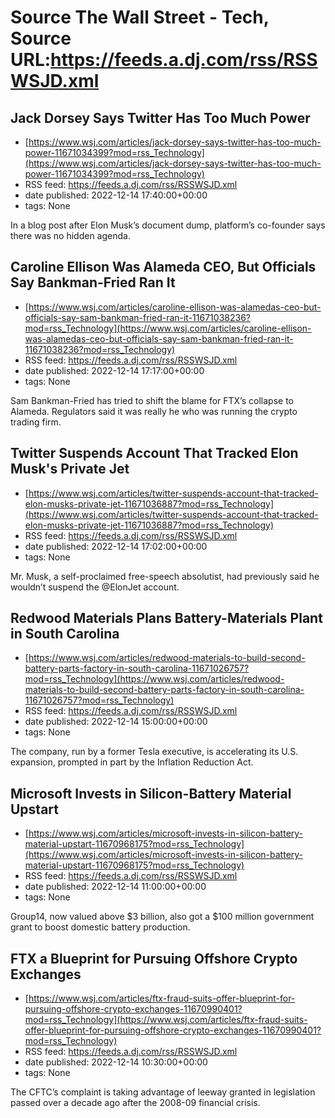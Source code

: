 # Source The Wall Street - Tech, Source URL:https://feeds.a.dj.com/rss/RSSWSJD.xml

## Jack Dorsey Says Twitter Has Too Much Power
 - [https://www.wsj.com/articles/jack-dorsey-says-twitter-has-too-much-power-11671034399?mod=rss_Technology](https://www.wsj.com/articles/jack-dorsey-says-twitter-has-too-much-power-11671034399?mod=rss_Technology)
 - RSS feed: https://feeds.a.dj.com/rss/RSSWSJD.xml
 - date published: 2022-12-14 17:40:00+00:00
 - tags: None

In a blog post after Elon Musk’s document dump, platform’s co-founder says there was no hidden agenda.

## Caroline Ellison Was Alameda CEO, But Officials Say Bankman-Fried Ran It
 - [https://www.wsj.com/articles/caroline-ellison-was-alamedas-ceo-but-officials-say-sam-bankman-fried-ran-it-11671038236?mod=rss_Technology](https://www.wsj.com/articles/caroline-ellison-was-alamedas-ceo-but-officials-say-sam-bankman-fried-ran-it-11671038236?mod=rss_Technology)
 - RSS feed: https://feeds.a.dj.com/rss/RSSWSJD.xml
 - date published: 2022-12-14 17:17:00+00:00
 - tags: None

Sam Bankman-Fried has tried to shift the blame for FTX’s collapse to Alameda. Regulators said it was really he who was running the crypto trading firm.

## Twitter Suspends Account That Tracked Elon Musk's Private Jet
 - [https://www.wsj.com/articles/twitter-suspends-account-that-tracked-elon-musks-private-jet-11671036887?mod=rss_Technology](https://www.wsj.com/articles/twitter-suspends-account-that-tracked-elon-musks-private-jet-11671036887?mod=rss_Technology)
 - RSS feed: https://feeds.a.dj.com/rss/RSSWSJD.xml
 - date published: 2022-12-14 17:02:00+00:00
 - tags: None

Mr. Musk, a self-proclaimed free-speech absolutist, had previously said he wouldn’t suspend the @ElonJet account.

## Redwood Materials Plans Battery-Materials Plant in South Carolina
 - [https://www.wsj.com/articles/redwood-materials-to-build-second-battery-parts-factory-in-south-carolina-11671026757?mod=rss_Technology](https://www.wsj.com/articles/redwood-materials-to-build-second-battery-parts-factory-in-south-carolina-11671026757?mod=rss_Technology)
 - RSS feed: https://feeds.a.dj.com/rss/RSSWSJD.xml
 - date published: 2022-12-14 15:00:00+00:00
 - tags: None

The company, run by a former Tesla executive, is accelerating its U.S. expansion, prompted in part by the Inflation Reduction Act.

## Microsoft Invests in Silicon-Battery Material Upstart
 - [https://www.wsj.com/articles/microsoft-invests-in-silicon-battery-material-upstart-11670968175?mod=rss_Technology](https://www.wsj.com/articles/microsoft-invests-in-silicon-battery-material-upstart-11670968175?mod=rss_Technology)
 - RSS feed: https://feeds.a.dj.com/rss/RSSWSJD.xml
 - date published: 2022-12-14 11:00:00+00:00
 - tags: None

Group14, now valued above $3 billion, also got a $100 million government grant to boost domestic battery production.

## FTX a Blueprint for Pursuing Offshore Crypto Exchanges
 - [https://www.wsj.com/articles/ftx-fraud-suits-offer-blueprint-for-pursuing-offshore-crypto-exchanges-11670990401?mod=rss_Technology](https://www.wsj.com/articles/ftx-fraud-suits-offer-blueprint-for-pursuing-offshore-crypto-exchanges-11670990401?mod=rss_Technology)
 - RSS feed: https://feeds.a.dj.com/rss/RSSWSJD.xml
 - date published: 2022-12-14 10:30:00+00:00
 - tags: None

The CFTC’s complaint is taking advantage of leeway granted in legislation passed over a decade ago after the 2008-09 financial crisis.
